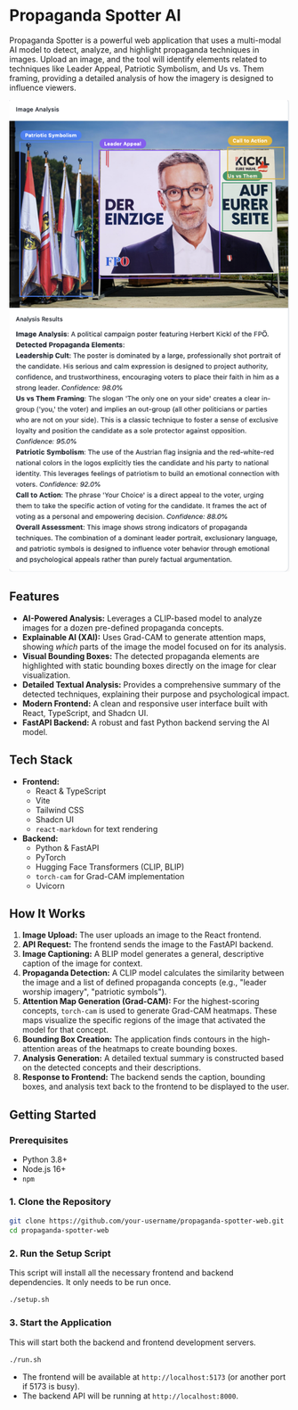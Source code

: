 # Propaganda Spotter AI

Propaganda Spotter is a powerful web application that uses a multi-modal AI model to detect, analyze, and highlight propaganda techniques in images. Upload an image, and the tool will identify elements related to techniques like Leader Appeal, Patriotic Symbolism, and Us vs. Them framing, providing a detailed analysis of how the imagery is designed to influence viewers.

![Application Screenshot](./example.png)

## Features

- **AI-Powered Analysis:** Leverages a CLIP-based model to analyze images for a dozen pre-defined propaganda concepts.
- **Explainable AI (XAI):** Uses Grad-CAM to generate attention maps, showing *which* parts of the image the model focused on for its analysis.
- **Visual Bounding Boxes:** The detected propaganda elements are highlighted with static bounding boxes directly on the image for clear visualization.
- **Detailed Textual Analysis:** Provides a comprehensive summary of the detected techniques, explaining their purpose and psychological impact.
- **Modern Frontend:** A clean and responsive user interface built with React, TypeScript, and Shadcn UI.
- **FastAPI Backend:** A robust and fast Python backend serving the AI model.

## Tech Stack

- **Frontend:**
  - React & TypeScript
  - Vite
  - Tailwind CSS
  - Shadcn UI
  - `react-markdown` for text rendering
- **Backend:**
  - Python & FastAPI
  - PyTorch
  - Hugging Face Transformers (CLIP, BLIP)
  - `torch-cam` for Grad-CAM implementation
  - Uvicorn

## How It Works

1.  **Image Upload:** The user uploads an image to the React frontend.
2.  **API Request:** The frontend sends the image to the FastAPI backend.
3.  **Image Captioning:** A BLIP model generates a general, descriptive caption of the image for context.
4.  **Propaganda Detection:** A CLIP model calculates the similarity between the image and a list of defined propaganda concepts (e.g., "leader worship imagery", "patriotic symbols").
5.  **Attention Map Generation (Grad-CAM):** For the highest-scoring concepts, `torch-cam` is used to generate Grad-CAM heatmaps. These maps visualize the specific regions of the image that activated the model for that concept.
6.  **Bounding Box Creation:** The application finds contours in the high-attention areas of the heatmaps to create bounding boxes.
7.  **Analysis Generation:** A detailed textual summary is constructed based on the detected concepts and their descriptions.
8.  **Response to Frontend:** The backend sends the caption, bounding boxes, and analysis text back to the frontend to be displayed to the user.

## Getting Started

### Prerequisites

- Python 3.8+
- Node.js 16+
- `npm`

### 1. Clone the Repository

```bash
git clone https://github.com/your-username/propaganda-spotter-web.git
cd propaganda-spotter-web
```

### 2. Run the Setup Script

This script will install all the necessary frontend and backend dependencies. It only needs to be run once.

```bash
./setup.sh
```

### 3. Start the Application

This will start both the backend and frontend development servers.

```bash
./run.sh
```

- The frontend will be available at `http://localhost:5173` (or another port if 5173 is busy).
- The backend API will be running at `http://localhost:8000`.